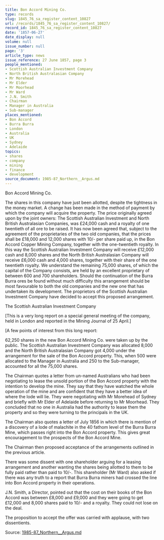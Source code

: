 ```yaml
---
title: Bon Accord Mining Co.
type: records
slug: 1845_76_sa_register_content_10827
url: /records/1845_76_sa_register_content_10827/
record_id: 1845_76_sa_register_content_10827
date: '1857-06-27'
date_display: null
volume: null
issue_number: null
page: '3'
article_type: news
issue_reference: 27 June 1857, page 3
people_mentioned:
- Scottish Australian Investment Company
- North British Australasian Company
- Mr Morehead
- Mr Elder
- Mr Moorhead
- Mr Ward
- J.N. Smith
- Chairman
- Manager in Australia
- Sub-manager
places_mentioned:
- Bon Accord
- Burra Burra
- London
- Australia
- UK
- Sydney
- Adelaide
topics:
- shares
- company
- mining
- finance
- development
source_document: 1985-87_Northern__Argus.md
---
```


Bon Accord Mining Co.

The shares in this company have just been allotted, despite the tightness in the money market.  A change has been made in the method of payment by which the company will acquire the property.  The price originally agreed upon by the joint owners: The Scottish Australian Investment and North British Australasian Companies, was £24,000 cash and a royalty of one twentieth of all ore to be raised.  It has now been agreed that, subject to the agreement of the proprietaries of the two old companies, that the prices shall be £18,000 and 12,000 shares with 10/- per share paid up, in the Bon Accord Copper Mining Company, together with the one-twentieth royalty.  In this way the Scottish Australian Investment Company will receive £12,000 cash and 8,000 shares and the North British Australasian Company will receive £6,000 cash and 4,000 shares, together with their share of the one twentieth royalty.  We understand the remaining 75,000 shares, of which the capital of the Company consists, are held by an excellent proprietary of between 600 and 700 shareholders.  Should the continuation of the Burra Burra ores be found without much difficulty this arrangement should be most favourable to both the old companies and the new one that has undertaken its development.  The proprietors of the Scottish Australian Investment Company have decided to accept this proposed arrangement.

The Scottish Australian Investment Company

[This is a very long report on a special general meeting of the company, held in London and reported in the Mining Journal of 25 April.]

[A few points of interest from this long report:

62,250 shares in the new Bon Accord Mining Co. were taken up by the public.  The Scottish Australian Investment Company was allocated 8,000 and the North British Australasian Company got 4,000 under the arrangement for the sale of the Bon Accord property.  This, when 500 were allocated to the Manager in Australia and 250 to the Sub-manager, accounted for all the 75,000 shares.

The Chairman quotes a letter from un-named Australians who had been negotiating to lease the unsold portion of the Bon Accord property with the intention to develop the mine.  They say that they have watched the whole operation of the mine and are confident that they have a better idea of where the lode will lie.  They were negotiating with Mr Morehead of Sydney and briefly with Mr Elder of Adelaide before returning to Mr Moorhead.  They concluded that no one in Australia had the authority to lease them the property and so they were turning to the principals in the UK.

The Chairman also quotes a letter of July 1856 in which there is mention of a discovery of a lode of malachite in the 40 fathom level of the Burra Burra Mine, which passes right into the Bon Accord property.  This gives great encouragement to the prospects of the Bon Accord Mine.

The Chairman then proposed acceptance of the arrangements outlined in the previous article.

There was some dissent with one shareholder arguing for a leasing arrangement and another wanting the shares being allotted to them to be fully paid rather than paid to 10/-.  This shareholder (Mr Ward) also asked if there was any truth to a report that Burra Burra miners had crossed the line into Bon Accord property in their operations.

J.N. Smith, a Director, pointed out that the cost on their books of the Bon Accord was between £8,000 and £9,000 and they were going to get £12,000 and 8,000 shares paid to 10/- and a royalty.  They could not lose on the deal.

The proposition to accept the offer was carried with applause, with two dissentients.

Source: [1985-87_Northern__Argus.md](/downloads/markdown/1985-87_Northern__Argus.md)
